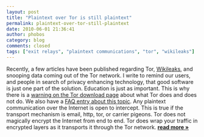 ```yaml
---
layout: post
title: "Plaintext over Tor is still plaintext"
permalink: plaintext-over-tor-still-plaintext
date: 2010-06-01 21:36:41
author: phobos
category: blog
comments: closed
tags: ["exit relays", "plaintext communications", "tor", "wikileaks"]
---
```


Recently, a few articles have been published regarding Tor, [Wikileaks](http://wikileaks.org/), and snooping data coming out of the Tor network. I write to remind our users, and people in search of privacy enhancing technology, that good software is just one part of the solution. Education is just as important. This is why there is a [warning on the Tor download page](//www.torproject.org/download/download.html.en#warning) about what Tor does and does not do. We also have a [FAQ entry about this topic](https://trac.torproject.org/projects/tor/wiki/TheOnionRouter/TorFAQ#CanexitnodeseavesdroponcommunicationsIsntthatbad). Any plaintext communication over the Internet is open to intercept. This is true if the transport mechanism is email, http, tor, or carrier pigeons. Tor does not magically encrypt the Internet from end to end. Tor does wrap your traffic in encrypted layers as it transports it through the Tor network. [**read more »**](https://blog.torproject.org/blog/plaintext-over-tor-still-plaintext)
